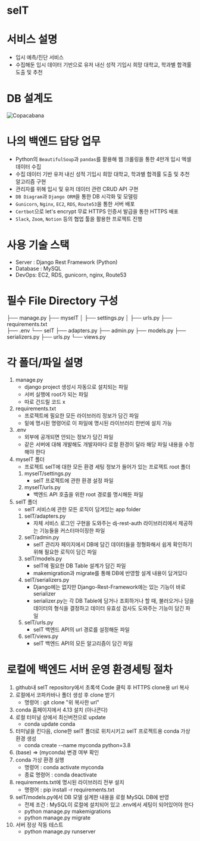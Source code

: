 # selT


# 서비스 설명 
- 입시 예측/진단 서비스
- 수집해둔 입시 데이터 기반으로 유저 내신 성적 기입시 희망 대학교, 학과별 합격률 도출 및 추천 

# DB 설계도 
![Copacabana](https://user-images.githubusercontent.com/45405912/206368653-7e32529a-e531-4825-a5d0-913ac13ed7d9.png)

# 나의 백엔드 담당 업무 
- Python의 `BeautifulSoup`과 `pandas`를 활용해 웹 크롤링을 통한 4만개 입시 엑셀 데이터 수집
- 수집 데이터 기반 유저 내신 성적 기입시 희망 대학교, 학과별 합격률 도출 및 추천 알고리즘 구현
- 관리자를 위해 입시 및 유저 데이터 관련 CRUD API 구현
- `DB Diagram`과 `Django ORM`을 통한 DB 시각화 및 모델링 
- `Gunicorn`, `Nginx`, `EC2`, `RDS`, `Route53`을 통한 서버 배포 
- `Certbot`으로 let's encrypt 무료 HTTPS 인증서 발급을 통한 HTTPS 배포
- `Slack`, `Zoom`, `Notion` 등의 협업 툴을 활용한 프로젝트 진행

# 사용 기술 스택
- Server : Django Rest Framework (Python)
- Database : MySQL
- DevOps: EC2, RDS, gunicorn, nginx, Route53
    
# 필수 File Directory 구성
├── manage.py
├── myselT
│ ├── settings.py
│ ├── urls.py
├── requirements.txt  
├── .env
└── selT
├── adapters.py
├── admin.py
├── models.py
├── serializers.py
├── urls.py
└── views.py

# 각 폴더/파일 설명

1. manage.py
   - django project 생성시 자동으로 설치되는 파일
   - 서버 실행에 root가 되는 파일
   - 따로 건드릴 코드 x
2. requirements.txt
   - 프로젝트에 필요한 모든 라이브러리 정보가 담긴 파일
   - 밑에 명시된 명령어로 이 파일에 명시된 라이브러리 한번에 설치 가능
3. .env
   - 외부에 공개되면 안되는 정보가 담긴 파일
   - 같은 서버에 대해 개발해도 개발자마다 로컬 환경이 달라 해당 파일 내용을 수정해야 한다
4. myselT 폴더
   - 프로젝트 selT에 대한 모든 환경 세팅 정보가 들어가 있는 프로젝트 root 폴더
   1. myselT/settings.py
      - selT 프로젝트에 관한 환경 설정 파일
   2. myselT/urls.py
      - 백엔드 API 호출을 위한 root 경로를 명시해둔 파일
5. selT 폴더
   - selT 서비스에 관한 모든 로직이 담겨있는 app folder
   1. selT/adapters.py
      - 자체 서비스 로그인 구현을 도와주는 dj-rest-auth 라이브러리에서 제공하는 기능들을 커스터마이징한 파일
   2. selT/admin.py
      - selT 관리자 페이지에서 DB에 담긴 데이터들을 정형화해서 쉽게 확인하기 위해 필요한 로직이 담긴 파일
   3. selT/models.py
      - selT에 필요한 DB Table 설계가 담긴 파일
      - makemigration과 migrate를 통해 DB에 반영할 설계 내용이 담겨있다
   4. selT/serializers.py
      - Django에는 없지만 Django-Rest-Framework에는 있는 기능이 바로 serializer
      - serializer.py는 각 DB Table에 담거나 조회하거나 할 때, 불러오거나 담을 데이터의 형식을 결정하고 데이터 유효성 검사도 도와주는 기능이 담긴 파일
   5. selT/urls.py
      - selT 백엔드 API의 url 경로를 설정해둔 파일
   6. selT/views.py
      - selT 백엔드 API의 모든 알고리즘이 담긴 파일

# 로컬에 백엔드 서버 운영 환경세팅 절차

1. github내 selT repository에서 초록색 Code 클릭 후 HTTPS clone용 url 복사
2. 로컬에서 코파카바나 폴더 생성 후 clone 받기
   - 명령어 : git clone "위 복사한 url"
3. conda 홈페이지에서 4.13 설치 (아나콘다)
4. 로컬 터미널 상에서 최신버전으로 update
   - conda update conda
5. 터미널을 킨다음, clone한 selT 폴더로 위치시키고 selT 프로젝트용 conda 가상환경 생성
   - conda create --name myconda python=3.8
6. (base) => (myconda) 변경 여부 확인
7. conda 가상 환경 실행
   - 명령어 : conda activate myconda
   - 종료 명령어 : conda deactivate
8. requirements.txt에 명시된 라이브러리 전부 설치
   - 명령어 : pip install -r requirements.txt
9. selT/models.py에서 DB 모델 설계한 내용을 로컬 MySQL DB에 반영
   - 전제 조건 : MySQL이 로컬에 설치되어 있고 .env에서 세팅이 되어있어야 한다
   - python manage.py makemigrations
   - python manage.py migrate
10. 서버 정상 작동 테스트
    - python manage.py runserver
